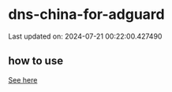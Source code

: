 # dns-china-for-adguard

Last updated on: 2024-07-21 00:22:00.427490

## how to use

[See here](https://github.com/AdguardTeam/AdGuardHome/wiki/Configuration#upstreams-from-file)